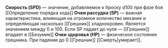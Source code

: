**Скорость (SPD)** — значение, добавляемое к броску d100 при фазе боя [[Определение порядка хода]]
**Очки рассудка (SP)** — важная характеристика, влияющая на огромное количество механик и определяющая насколько [[Грешник]] хладнокровен. Является значением между 0 и 100. Если SP падает до нуля — [[Грешник]] впадает в [[Безумие]]
**Очки здоровья (HP)** — физическое состояние грешника. При падении до 0 [[Грешник]] [[Смерть|умирает]].
